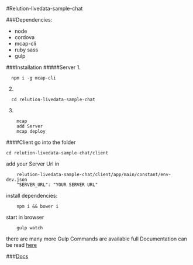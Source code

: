 #Relution-livedata-sample-chat

###Dependencies:
- node
- cordova
- mcap-cli
- ruby sass
- gulp

###Installation
#####Server
1.
  ````
    npm i -g mcap-cli
  ````
2.
````
  cd relution-livedata-sample-chat
````
3.
````
    mcap
    add Server
    mcap deploy
````
####Client
go into the folder

````
cd relution-livedata-sample-chat/client
````
add your Server Url in
`````
	relution-livedata-sample-chat/client/app/main/constant/env-dev.json
    "SERVER_URL": "YOUR SERVER URL"
`````
install dependencies:
````
	npm i && bower i
````
start in browser
````
	gulp watch
````
there are many more Gulp Commands are available full Documentation can be read [here](https://github.com/mwaylabs/generator-m)

###[Docs](http://mwaylabs.github.io/relution-livedata-sample-chat)
